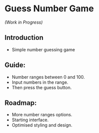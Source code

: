 # Guess Number Game 
*(Work in Progress)*

## Introduction
- Simple number guessing game

## Guide:
- Number ranges between 0 and 100.
- Input numbers in the range.
- Then press the guess button.

## Roadmap:
- More number ranges options.
- Starting interface.
- Optimised styling and design.
